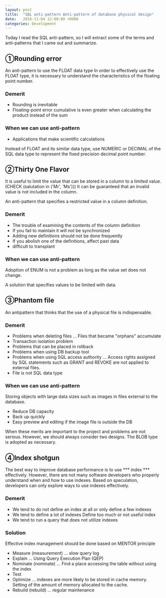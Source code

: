 ```yaml
---
layout: post
title:  "SQL anti-pattern Anti-pattern of database physical design"
date:   2016-11-04 12:00:00 +0900
categories: Development
---
```


Today I read the SQL anti-pattern,
so I will extract some of the terms and anti-patterns that I came out and summarize.

## ①Rounding error

An anti-pattern to use the FLOAT data type
In order to effectively use the FLOAT type, it is necessary to understand the characteristics of the floating point number.

### Demerit

- Rounding is inevitable
- Floating-point error cumulative is even greater when calculating the product instead of the sum

### When we can use anti-pattern

- Applications that make scientific calculations

Instead of FLOAT and its similar data type, use NUMERIC or DECIMAL of the SQL data type to represent the fixed precision decimal point number.

## ②Thirty One Flavor

It is useful to limit the value that can be stored in a column to a limited value. (CHECK (salutation in ('Mr', 'Ms')))
It can be guaranteed that an invalid value is not included in the column.

An anti-pattern that specifies a restricted value in a column definition.

### Demerit

- The trouble of examining the contents of the column definition
- If you fail to maintain it will not be synchronized
- Adding new definitions should not be done frequently
- If you abolish one of the definitions, affect past data
- difficult to transplant

### When we can use anti-pattern

Adoption of ENUM is not a problem as long as the value set does not change.

A solution that specifies values to be limited with data.

## ③Phantom file

An antipattern that thinks that the use of a physical file is indispensable.

### Demerit

- Problems when deleting files ... Files that became "orphans" accumulate
- Transaction isolation problem
- Problems that can be placed in rollback
- Problems when using DB backup tool
- Problems when using SQL access authority ... Access rights assigned by SQL statements such as GRANT and REVOKE are not applied to external files.
- File is not SQL data type

### When we can use anti-pattern

Storing objects with large data sizes such as images in files external to the database.

- Reduce DB capacity
- Back up quickly
- Easy preview and editing if the image file is outside the DB

When these merits are important to the project and problems are not serious.
However, we should always consider two designs.
The BLOB type is adopted as necessary.

## ④Index shotgun

The best way to improve database performance is to use *** index *** effectively.
However, there are not many software developers who properly understand when and how to use indexes.
Based on speculation, developers can only explore ways to use indexes effectively.

### Demerit

- We tend to do not define an index at all or only define a few indexes
- We tend to define a lot of indexes Define too much or not useful index
- We tend to run a query that does not utilize indexes

### Solution

Effective index management should be done based on MENTOR principle

- Measure (measurement) ... slow query log
- Explain ... Using Query Execution Plan (QEP)
- Nominate (nominate) ... Find a place accessing the table without using the index
- Test
- Optimize ... indexes are more likely to be stored in cache memory. Setting of the amount of memory allocated to the cache.
- Rebuild (rebuild) ... regular maintenance